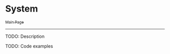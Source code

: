 # System

[<sub> Main Page </sub>](https://github.com/alexiynew/neutrino_framework#neutrino-framework)

-------

TODO: Description

TODO: Code examples